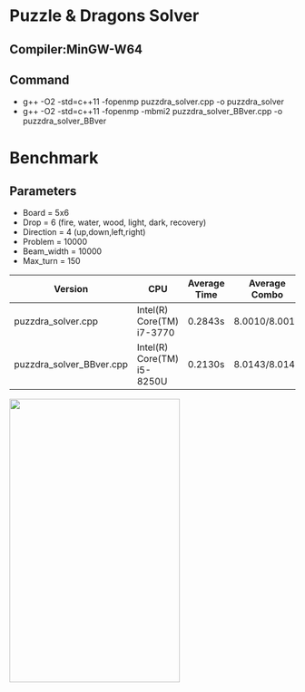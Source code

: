 # Puzzle & Dragons Solver

## Compiler:MinGW-W64

## Command 

- g++ -O2 -std=c++11 -fopenmp puzzdra_solver.cpp -o puzzdra_solver  
- g++ -O2 -std=c++11 -fopenmp -mbmi2 puzzdra_solver_BBver.cpp -o puzzdra_solver_BBver

# Benchmark

## Parameters

- Board = 5x6
- Drop = 6 (fire, water, wood, light, dark, recovery)
- Direction = 4 (up,down,left,right)
- Problem = 10000
- Beam_width = 10000
- Max_turn = 150


| Version | CPU | Average Time | Average Combo |
| --- | --- | --- | --- |
| puzzdra_solver.cpp | Intel(R) Core(TM) i7-3770 | 0.2843s | 8.0010/8.0010 |
| puzzdra_solver_BBver.cpp | Intel(R) Core(TM) i5-8250U| 0.2130s | 8.0143/8.0143 |

<img src="https://user-images.githubusercontent.com/47982907/101321654-0b96e900-38a9-11eb-9c70-a8d9fa3d491d.jpg" width="300px" height="500px">
